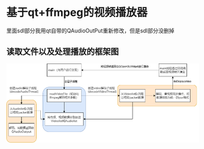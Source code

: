 # 基于qt+ffmpeg的视频播放器
里面sdl部分我用qt自带的QAudioOutPut重新修改，但是sdl部分没删掉
##  读取文件以及处理播放的框架图
![alt text](player.png)
